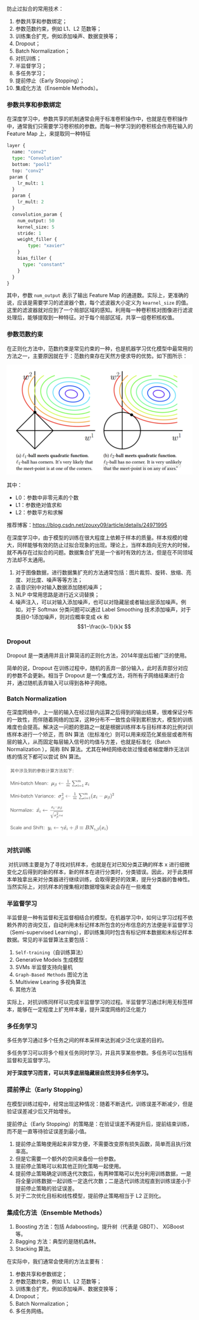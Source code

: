 防止过拟合的常用技术：

1. 参数共享和参数绑定；
2. 参数范数约束，例如 L1、L2 范数等；
3. 训练集合扩充，例如添加噪声、数据变换等；
4. Dropout；
5. Batch Normalization；
6. 对抗训练；
7. 半监督学习；
8. 多任务学习；
9. 提前停止（Early Stopping）；
10. 集成化方法（Ensemble Methods）。



### 参数共享和参数绑定

在深度学习中，参数共享的机制通常会用于标准卷积操作中，也就是在卷积操作中，通常我们只需要学习卷积核的参数。而每一种学习到的卷积核会作用在输入的 Feature Map 上，来提取同一种特征

```python
layer {
  name: "conv2" 
  type: "Convolution"   
  bottom: "pool1"    
  top: "conv2"    
 param {
    lr_mult: 1   
  }
  param {
    lr_mult: 2    
  }
  convolution_param {
    num_output: 50  
    kernel_size: 5     
    stride: 1             
    weight_filler {       
        type: "xavier"     
    }
    bias_filler {     
      type: "constant"           
    }
  }
}
```

其中，参数 `num_output` 表示了输出 Feature Map 的通道数。实际上，更准确的说，应该是需要学习的滤波器个数，每个滤波器大小定义为 `kearnel_size` 的值。这里的滤波器就对应到了一个局部区域的感知。利用每一种卷积核对图像进行滤波处理后，能够提取到一种特征。对于每个局部区域，共享一组卷积核权值。



### 参数范数约束

在正则化方法中，范数约束是常见约束的一种，也是机器学习优化模型中最常用的方法之一，主要原因就在于：范数约束存在天然方便求导的优势。如下图所示：

![image-20190220154638700](../img/image-20190220154638700.png)

其中：

- L0：参数中非零元素的个数
- L1：参数绝对值求和
- L2：参数平方和求解



推荐博客：https://blog.csdn.net/zouxy09/article/details/24971995



在深度学习中，由于模型的训练在很大程度上依赖于样本的质量。样本规模的增大，同样能够有效的防止过拟合现象的出现。理论上，当样本趋向无穷大的时候，就不再存在过拟合的问题。数据集合扩充是一个省时有效的方法，但是在不同领域方法却不太通用。

1. 对于图像数据，进行数据集扩充的方法通常包括：图片裁剪、旋转、放缩、亮度、对比度、噪声等等方法；
2. 语音识别中对输入数据添加随机噪声；
3. NLP 中常用思路是进行近义词替换；
4. 噪声注入，可以对输入添加噪声，也可以对隐藏层或者输出层添加噪声。例如，对于 Softmax 分类问题可以通过 Label Smoothing 技术添加噪声，对于类目0-1添加噪声，则对应概率变成 ϵk 和 $$1−\frac{k−1}{k}ϵ $$



### Dropout

Dropout 是一类通用并且计算简洁的正则化方法，2014年提出后被广泛的使用。

简单的说，Dropout 在训练过程中，随机的丢弃一部分输入，此时丢弃部分对应的参数不会更新。相当于 Dropout 是一个集成方法，将所有子网络结果进行合并，通过随机丢弃输入可以得到各种子网络。 

### Batch Normalization

在深度网络中，上一层的输入在经过层内运算之后得到的输出结果，很难保证分布的一致性，而伴随着网络的加深，这种分布不一致性会得到累积放大，模型的训练难度也会提高。解决这一问题的思路之一就是根据训练样本与目标样本的比例对训练样本进行一个矫正，而 BN 算法（批标准化）则可以用来规范化某些层或者所有层的输入，从而固定每层输入信号的均值与方差，也就是标准化（Batch Normalization ），简称 BN 算法。尤其在神经网络收敛过慢或者梯度爆炸无法训练的情况下都可以尝试 BN 算法。

![image-20190220155751945](../img/image-20190220155751945.png)

### 对抗训练

​	对抗训练主要是为了寻找对抗样本，也就是在对已知分类正确的样本 x 进行细微变化之后得到的新的样本，新的样本在进行分类时，分类错误。因此，对于此类样本单独拿出来对分类器进行继续训练，会取得更好的效果，提升分类器的鲁棒性。当然实际上，对抗样本的搜集相对数据增强来说会存在一些难度 



### 半监督学习

半监督是一种有监督和无监督相结合的模型。在机器学习中，如何让学习过程不依赖外界的咨询交互，自动利用未标记样本所包含的分布信息的方法便是半监督学习（Semi-supervised Learning），即训练集同时包含有标记样本数据和未标记样本数据。常见的半监督算法主要包括：

1. `Self-training`（自训练算法）
2. Generative Models 生成模型
3. SVMs 半监督支持向量机
4. `Graph-Based Methods` 图论方法
5. Multiview Learing 多视角算法
6. 其他方法

实际上，对抗训练同样可以完成半监督学习的过程。半监督学习通过利用无标签样本，能够在一定程度上扩充样本量，提升深度网络的泛化能力



### 多任务学习

多任务学习通过多个任务之间的样本采样来达到减少泛化误差的目的。

多任务学习可以将多个相关任务同时学习，并且共享某些参数。多任务可以包括有监督和无监督学习。

**对于深度学习而言，可以共享底层隐藏层自然支持多任务学习。**



### 提前停止（Early Stopping）

在模型训练过程中，经常出现这种情况：随着不断迭代，训练误差不断减少，但是验证误差减少后又开始增长。

提前停止（Early Stopping）的策略是：在验证误差不再提升后，提前结束训练，而不是一直等待验证误差到最小值。

1. 提前停止策略使用起来非常方便，不需要改变原有损失函数，简单而且执行效率高。
2. 但是它需要一个额外的空间来备份一份参数。
3. 提前停止策略可以和其他正则化策略一起使用。
4. 提前停止策略确定训练迭代次数后，有两种策略可以充分利用训练数据，一是将全量训练数据一起训练一定迭代次数；二是迭代训练流程直到训练误差小于提前停止策略的验证误差。
5. 对于二次优化目标和线性模型，提前停止策略相当于 L2 正则化。



### 集成化方法（Ensemble Methods）

1. Boosting 方法：包括 Adaboosting，提升树（代表是 GBDT）、 XGBoost 等。
2. Bagging 方法：典型的是随机森林。
3. Stacking 算法。



在实际中，我们通常会使用的方法主要有：

1. 参数共享和参数绑定；
2. 参数范数约束，例如 L1、L2 范数等；
3. 训练集合扩充，例如添加噪声、数据变换等；
4. Dropout；
5. Batch Normalization；
6. 多任务网络。